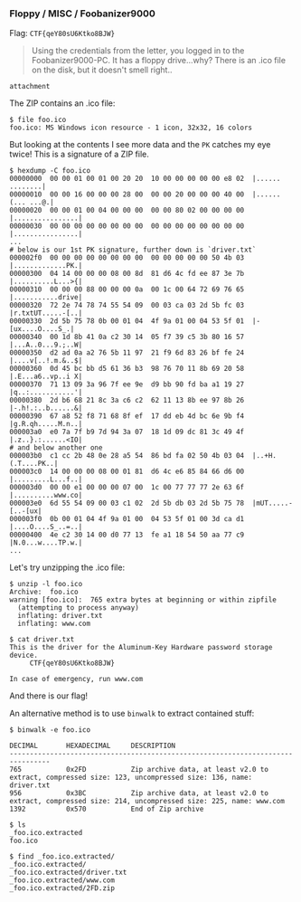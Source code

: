 ### Floppy / MISC / Foobanizer9000

Flag: `CTF{qeY80sU6Ktko8BJW}`

> Using the credentials from the letter, you logged in to the Foobanizer9000-PC. It has a floppy drive...why? There is an .ico file on the disk, but it doesn't smell right..

`attachment`

The ZIP contains an .ico file:

```
$ file foo.ico
foo.ico: MS Windows icon resource - 1 icon, 32x32, 16 colors
```

But looking at the contents I see more data and the `PK` catches my eye twice! This is a signature of a ZIP file.

```
$ hexdump -C foo.ico
00000000  00 00 01 00 01 00 20 20  10 00 00 00 00 00 e8 02  |......  ........|
00000010  00 00 16 00 00 00 28 00  00 00 20 00 00 00 40 00  |......(... ...@.|
00000020  00 00 01 00 04 00 00 00  00 00 80 02 00 00 00 00  |................|
00000030  00 00 00 00 00 00 00 00  00 00 00 00 00 00 00 00  |................|
...
# below is our 1st PK signature, further down is `driver.txt`
000002f0  00 00 00 00 00 00 00 00  00 00 00 00 00 50 4b 03  |.............PK.|
00000300  04 14 00 00 00 08 00 8d  81 d6 4c fd ee 87 3e 7b  |..........L...>{|
00000310  00 00 00 88 00 00 00 0a  00 1c 00 64 72 69 76 65  |...........drive|
00000320  72 2e 74 78 74 55 54 09  00 03 ca 03 2d 5b fc 03  |r.txtUT.....-[..|
00000330  2d 5b 75 78 0b 00 01 04  4f 9a 01 00 04 53 5f 01  |-[ux....O....S_.|
00000340  00 1d 8b 41 0a c2 30 14  05 f7 39 c5 3b 80 16 57  |...A..0...9.;..W|
00000350  d2 ad 0a a2 76 5b 11 97  21 f9 6d 83 26 bf fe 24  |....v[..!.m.&..$|
00000360  0d 45 bc bb d5 61 36 b3  98 76 70 11 8b 69 20 58  |.E...a6..vp..i X|
00000370  71 13 09 3a 96 7f ee 9e  d9 bb 90 fd ba a1 19 27  |q..:...........'|
00000380  2d b6 68 21 8c 3a c6 c2  62 11 13 8b ee 97 8b 26  |-.h!.:..b......&|
00000390  67 a8 52 f8 71 68 8f ef  17 dd eb 4d bc 6e 9b f4  |g.R.qh.....M.n..|
000003a0  e0 7a 7f b9 7d 94 3a 07  18 1d 09 dc 81 3c 49 4f  |.z..}.:......<IO|
# and below another one
000003b0  c1 cc 2b 48 0e 28 a5 54  86 bd fa 02 50 4b 03 04  |..+H.(.T....PK..|
000003c0  14 00 00 00 08 00 01 81  d6 4c e6 85 84 66 d6 00  |.........L...f..|
000003d0  00 00 e1 00 00 00 07 00  1c 00 77 77 77 2e 63 6f  |..........www.co|
000003e0  6d 55 54 09 00 03 c1 02  2d 5b db 03 2d 5b 75 78  |mUT.....-[..-[ux|
000003f0  0b 00 01 04 4f 9a 01 00  04 53 5f 01 00 3d ca d1  |....O....S_..=..|
00000400  4e c2 30 14 00 d0 77 13  fe a1 18 54 50 aa 77 c9  |N.0...w....TP.w.|
...
```

Let's try unzipping the .ico file:

```
$ unzip -l foo.ico
Archive:  foo.ico
warning [foo.ico]:  765 extra bytes at beginning or within zipfile
  (attempting to process anyway)
  inflating: driver.txt
  inflating: www.com

$ cat driver.txt
This is the driver for the Aluminum-Key Hardware password storage device.
     CTF{qeY80sU6Ktko8BJW}

In case of emergency, run www.com
```

And there is our flag!

An alternative method is to use `binwalk` to extract contained stuff:

```
$ binwalk -e foo.ico

DECIMAL       HEXADECIMAL     DESCRIPTION
--------------------------------------------------------------------------------
765           0x2FD           Zip archive data, at least v2.0 to extract, compressed size: 123, uncompressed size: 136, name: driver.txt
956           0x3BC           Zip archive data, at least v2.0 to extract, compressed size: 214, uncompressed size: 225, name: www.com
1392          0x570           End of Zip archive

$ ls
_foo.ico.extracted
foo.ico

$ find _foo.ico.extracted/
_foo.ico.extracted/
_foo.ico.extracted/driver.txt
_foo.ico.extracted/www.com
_foo.ico.extracted/2FD.zip
```
